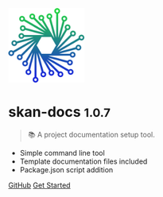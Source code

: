 <img src='./skan.png' height='150' />

# skan-docs <small>1.0.7</small>

> :books: A project documentation setup tool.

* Simple command line tool
* Template documentation files included
* Package.json script addition

[GitHub](https://github.com/skan-io/skan-docs/)
[Get Started](#skan-docs)
